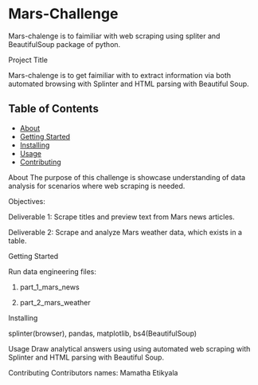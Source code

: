 # Mars-Challenge

Mars-chalenge is to faimiliar with web scraping using spliter and BeautifulSoup package of python.

Project Title

Mars-chalenge is to get faimiliar with to extract information via both automated browsing with Splinter and HTML parsing with Beautiful Soup.

## Table of Contents

- [About](#about)
- [Getting Started](#getting_started)
- [Installing](#installing)
- [Usage](#usage)
- [Contributing](#contributing)

About
The purpose of this challenge is showcase understanding of data analysis for scenarios where web scraping is needed.

Objectives:

Deliverable 1: Scrape titles and preview text from Mars news articles.

Deliverable 2: Scrape and analyze Mars weather data, which exists in a table.


Getting Started

Run data engineering files: 

1. part_1_mars_news

2. part_2_mars_weather


Installing

splinter(browser), pandas, matplotlib, bs4(BeautifulSoup)

Usage
Draw analytical answers using using automated web scraping with Splinter and HTML parsing with Beautiful Soup.

Contributing
Contributors names: Mamatha Etikyala
